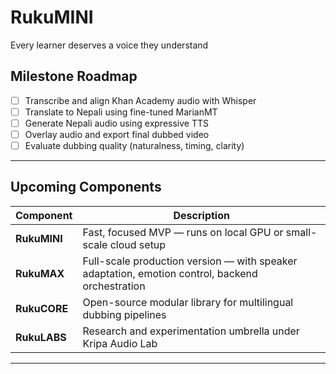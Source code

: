 # RukuMINI
Every learner deserves a voice they understand

## Milestone Roadmap

- [ ] Transcribe and align Khan Academy audio with Whisper
- [ ] Translate to Nepali using fine-tuned MarianMT
- [ ] Generate Nepali audio using expressive TTS
- [ ] Overlay audio and export final dubbed video
- [ ] Evaluate dubbing quality (naturalness, timing, clarity)

---
## Upcoming Components

| Component    | Description                                                                 |
|--------------|-----------------------------------------------------------------------------|
| **RukuMINI** | Fast, focused MVP — runs on local GPU or small-scale cloud setup            |
| **RukuMAX**  | Full-scale production version — with speaker adaptation, emotion control, backend orchestration |
| **RukuCORE** | Open-source modular library for multilingual dubbing pipelines              |
| **RukuLABS** | Research and experimentation umbrella under Kripa Audio Lab                 |

---
